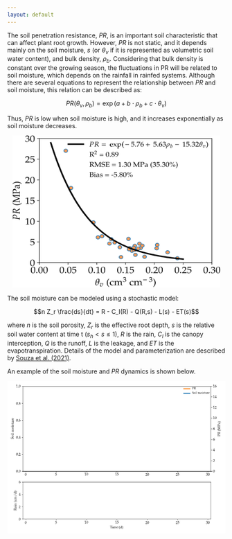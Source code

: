 ```yaml
---
layout: default
---
```



The soil penetration resistance, $PR$, is an important soil characteristic that can affect plant root growth.
However, $PR$ is not static, and it depends mainly on the soil moisture, $s$ (or $\theta_v$ if it is represented as volumetric soil water content), and bulk density, $\rho_b$.
Considering that bulk density is constant over the growing season, the fluctuations in PR will be related to soil moisture, which depends on the rainfall in rainfed systems.
Although there are several equations to represent the relationship between $PR$ and soil moisture, this relation can be described as:

$$PR(\theta_v, \rho_b) = \exp(a + b \cdot \rho_b + c \cdot \theta_v)$$


Thus, $PR$ is low when soil moisture is high, and it increases exponentially as soil moisture decreases.

<p align="center">
<img src="assets/img/FigPRtheta.png" width="480" height="350" >
</p>


The soil moisture can be modeled using a stochastic model:

$$n Z_r \frac{ds}{dt} = R - C_I(R) - Q(R,s) - L(s) - ET(s)$$


where $n$ is the soil porosity, $Z_r$ is the effective root depth, $s$ is the relative soil water content at time t ($s_h < s \leq 1$),
$R$ is the rain, $C_I$ is the canopy interception, $Q$ is the runoff, $L$ is the leakage, and $ET$ is the evapotranspiration.
Details of the model and parameterization are described by [Souza et al. (2021)](https://doi.org/10.1016/j.still.2020.104768).

An example of the soil moisture and $PR$ dynamics is shown below.

![](assets/img/soilmpr.gif)
